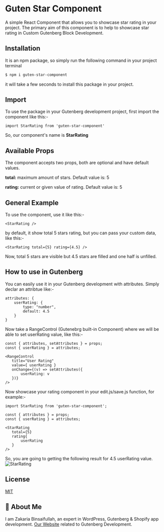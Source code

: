 
# Guten Star Component

A simple React Component that allows you to showcase star rating in your project. The primary aim of this component is to help to showcase star rating in Custom Gutenberg Block Development.



## Installation
It is an npm package, so simply run the following command in your project terminal

```bash
$ npm i guten-star-component
```

it will take a few seconds to install this package in your project.

## Import
To use the package in your Gutenberg development project, first import the component like this:-
```
import StarRating from 'guten-star-component'
```
So, our component's name is **StarRating**

## Available Props

The component accepts two props, both are optional and have default values.

**total:** maximum amount of stars. Default value is: 5

**rating:** current or given value of rating. Default value is: 5



## General Example
To use the component, use it like this:-
```
<StarRating />
```

by default, it show total 5 stars rating, but you can pass your custom data, like this:-
```
<StarRating total={5} rating={4.5} />
```
Now, total 5 stars are visible but 4.5 stars are filled and one half is unfilled.


## How to use in Gutenberg
 You can easily use it in your Gutenberg development with attributes. Simply declar an attribtue like:-
 ```
 attributes: {
     userRating: {
         type: "number",
         default: 4.5
     }
 }
 ```

 Now take a RangeControl (Gutenebrg built-in Component) where we will be able to set userRating value, like this:-

 ```
 const { attributes, setAttributes } = props;
 const { userRating } = attributes;

 <RangeControl
    title="User Rating"
    value={ userRating }
    onChange={(v) => setAttributes({
        userRating: v
    })}
 />
 ```
 Now showcase your rating component in your edit.js/save.js function, for example:-

 ```
import StarRating from 'guten-star-component';

const { attributes } = props;
const { userRating } = attributes;

<StarRating
    total={5}
    rating{
        userRating
    }
/>
```

So, you are going to getting the following result for 4.5 userRating value.
![StarRating](https://i.postimg.cc/D0zcFHwq/example-1.png)

## License

[MIT](https://choosealicense.com/licenses/mit/)


## 🚀 About Me
I am Zakaria Binsaifullah, an expert in WordPress, Gutenberg & Shopify app development. [Our Website](https://gutenbergkits.com) related to Gutenberg Development.
